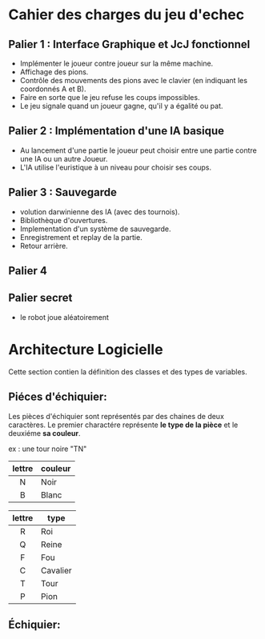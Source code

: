 # Cahier des charges du jeu d'echec

## Palier 1 : Interface Graphique et JcJ fonctionnel

- Implémenter le joueur contre joueur sur la même machine.
- Affichage des pions.
- Contrôle des mouvements des pions avec le clavier (en indiquant les coordonnés A et B).
- Faire en sorte que le jeu refuse les coups impossibles. 
- Le jeu signale quand un joueur gagne, qu'il y a égalité ou pat.

## Palier 2 : Implémentation d'une IA basique

- Au lancement d'une partie le joueur peut choisir entre une partie contre une IA ou un autre Joueur.
- L'IA utilise l'euristique à un niveau pour choisir ses coups.

## Palier 3 : Sauvegarde 

- volution darwinienne des IA (avec des tournois).
- Bibliothèque d'ouvertures.
- Implementation d'un système de sauvegarde.
- Enregistrement et replay de la partie.
- Retour arrière.

## Palier 4

## Palier secret

- le robot joue aléatoirement

# Architecture Logicielle

Cette section contien la définition des classes et des types de variables.

## Piéces d'échiquier:

Les pièces d'échiquier sont représentés par des chaines de deux caractères. Le premier charactére représente **le type de la pièce** et le deuxiéme **sa couleur**.

ex : une tour noire "TN"

|lettre|couleur|
|:----:|-------|
|N     |Noir   |
|B     |Blanc  |

|lettre | type    |
|:-----:|---------|
| R	| Roi     |
| Q	| Reine  |
| F	| Fou     |
| C	| Cavalier|
| T     | Tour    |
| P	| Pion    |

## Échiquier:


